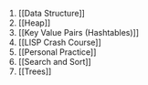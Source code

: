 1. [[Data Structure]]
2. [[Heap]]
3. [[Key Value Pairs (Hashtables)]]
4. [[LISP Crash Course]]
5. [[Personal Practice]]
6. [[Search and Sort]]
7. [[Trees]]